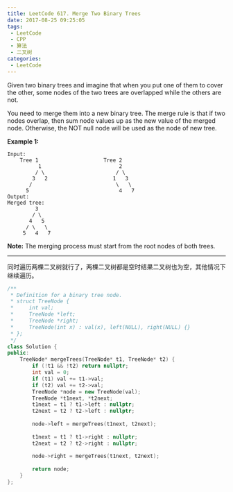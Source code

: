 ```yaml
---
title: LeetCode 617. Merge Two Binary Trees
date: 2017-08-25 09:25:05
tags:
 - LeetCode
 - CPP
 - 算法
 - 二叉树
categories:
 - LeetCode
---
```


Given two binary trees and imagine that when you put one of them to cover the other, some nodes of the two trees are overlapped while the others are not.

You need to merge them into a new binary tree. The merge rule is that if two nodes overlap, then sum node values up as the new value of the merged node. Otherwise, the NOT null node will be used as the node of new tree.

**Example 1:**

```
Input: 
	Tree 1                     Tree 2                  
          1                         2                             
         / \                       / \                            
        3   2                     1   3                        
       /                           \   \                      
      5                             4   7                  
Output: 
Merged tree:
	     3
	    / \
	   4   5
	  / \   \ 
	 5   4   7

```

**Note:** The merging process must start from the root nodes of both trees.

<!-- more -->

-----------------

同时遍历两棵二叉树就行了，两棵二叉树都是空时结果二叉树也为空，其他情况下继续遍历。

```cpp
/**
 * Definition for a binary tree node.
 * struct TreeNode {
 *     int val;
 *     TreeNode *left;
 *     TreeNode *right;
 *     TreeNode(int x) : val(x), left(NULL), right(NULL) {}
 * };
 */
class Solution {
public:
    TreeNode* mergeTrees(TreeNode* t1, TreeNode* t2) {
        if (!t1 && !t2) return nullptr;
        int val = 0;
        if (t1) val += t1->val;
        if (t2) val += t2->val;
        TreeNode *node = new TreeNode(val);
        TreeNode *t1next, *t2next;
        t1next = t1 ? t1->left : nullptr;
        t2next = t2 ? t2->left : nullptr;
        
        node->left = mergeTrees(t1next, t2next);
        
        t1next = t1 ? t1->right : nullptr;
        t2next = t2 ? t2->right : nullptr;
        
        node->right = mergeTrees(t1next, t2next);
        
        return node;
    }
};
```

